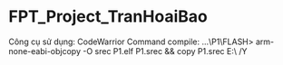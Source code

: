 # FPT_Project_TranHoaiBao
Công cụ sử dụng: CodeWarrior
Command compile: ...\P1\FLASH> arm-none-eabi-objcopy -O srec P1.elf P1.srec && copy P1.srec E:\ /Y
